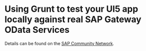 # Using Grunt to test your UI5 app locally against real SAP Gateway OData Services

Details can be found on the [SAP Community Network](http://scn.sap.com/community/developer-center/front-end/blog/2016/07/27/using-grunt-to-test-your-ui5-app-locally-against-real-sap-gateway-odata-services).